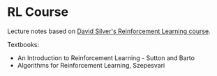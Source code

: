 # RL Course

Lecture notes based on [David Silver's Reinforcement Learning course](https://www.youtube.com/watch?v=2pWv7GOvuf0&list=PLqYmG7hTraZDM-OYHWgPebj2MfCFzFObQ).

Textbooks:
- An Introduction to Reinforcement Learning - Sutton and Barto
- Algorithms for Reinforcement Learning, Szepesvari

